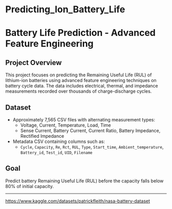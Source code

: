 # Predicting_Ion_Battery_Life

# Battery Life Prediction - Advanced Feature Engineering

## Project Overview
This project focuses on predicting the Remaining Useful Life (RUL) of lithium-ion batteries using advanced feature engineering techniques on battery cycle data. The data includes electrical, thermal, and impedance measurements recorded over thousands of charge-discharge cycles.

## Dataset
- Approximately 7,565 CSV files with alternating measurement types:
  - Voltage, Current, Temperature, Load, Time
  - Sense Current, Battery Current, Current Ratio, Battery Impedance, Rectified Impedance
- Metadata CSV containing columns such as:
  - `Cycle`, `Capacity`, `Re`, `Rct`, `RUL`, `Type`, `Start_time`, `Ambient_temperature`, `Battery_id`, `Test_id`, `UID`, `Filename`

## Goal
Predict battery Remaining Useful Life (RUL) before the capacity falls below 80% of initial capacity.

---

https://www.kaggle.com/datasets/patrickfleith/nasa-battery-dataset
